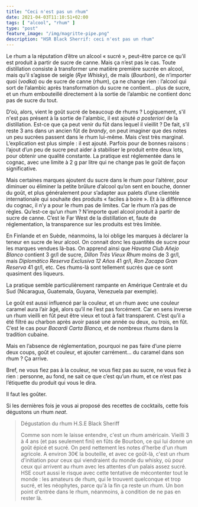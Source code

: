 ```yaml
---
title: "Ceci n'est pas un rhum"
date: 2021-04-03T11:10:51+02:00
tags: [ "alcool", "rhum" ]
type: "post"
feature_image: "/img/magritte-pipe.png"
description: "HSR Black Sherrif: ceci n'est pas un rhum"
---
```


Le rhum a la réputation d’être un alcool « sucré », peut-être parce ce qu’il est produit à partir de sucre de canne. Mais ça n’est pas le cas.<!--more--> Toute distillation consiste à transformer une matière première sucrée en alcool, mais qu’il s’agisse de seigle (_Rye Whisky_), de maïs (_Bourbon_), de n’importer quoi (_vodka_) ou de sucre de canne (_rhum_), ça ne change rien : l’alcool qui sort de l’alambic après transformation du sucre ne contient… plus de sucre, et un rhum embouteillé directement à la sortie de l’alambic ne contient donc pas de sucre du tout.

D’où, alors, vient le goût sucré de beaucoup de rhums ? Logiquement, s'il n'est pas présent à la sortie de l'alambic, il est ajouté _a posteriori_ de la distillation. Est-ce que ça peut venir du fût dans lequel il vieillit ? De fait, s’il reste 3 ans dans un ancien fût de _brandy_, on peut imaginer que des notes un peu sucrées passent dans le rhum lui-même. Mais c’est très marginal. L’explication est plus simple : il est ajouté. Parfois pour de bonnes raisons : l’ajout d’un peu de sucre peut aider à stabiliser le produit entre deux lots, pour obtenir une qualité constante. La pratique est réglementée dans le cognac, avec une limite à 2 g par litre qui ne change pas le goût de façon significative.

Mais certaines marques ajoutent du sucre dans le rhum pour l’altérer, pour diminuer ou éliminer la petite brûlure d’alcool qu’on sent en bouche, donner du goût, et plus généralement pour s’adapter aux palets d’une clientèle internationale qui souhaite des produits « faciles à boire ». Et à la différence du cognac, il n’y a pour le rhum pas de limites. Car le rhum n’a pas de règles. Qu’est-ce qu’un rhum ? N’importe quel alcool produit à partir de sucre de canne. C’est le Far West de la distillation et, faute de réglementation, la transparence sur les produits est très limitée.

En Finlande et en Suède, néanmoins, la loi oblige les marques à déclarer la teneur en sucre de leur alcool. On connait donc les quantités de sucre pour les marques vendues là-bas. On apprend ainsi que _Havana Club Añejo Blanco_ contient 3 gr/l de sucre, _Dillon Très Vieux Rhum_ moins de 3 gr/l, mais _Diplomático Reserva Exclusiva 12 Años_ 41 gr/l, _Ron Zacapa Gran Reserva_ 41 gr/l, etc. Ces rhums-là sont tellement sucrés que ce sont quasiment des liqueurs.

La pratique semble particulièrement rampante en Amérique Centrale et du Sud (Nicaragua, Guatemala, Guyana, Venezuela par exemple).

Le goût est aussi influencé par la couleur, et un rhum avec une couleur caramel aura l’air âgé, alors qu’il ne l’est pas forcément. Car en sens inverse un rhum vieilli en fût peut être vieux et tout à fait transparent. C’est qu’il a été filtré au charbon après avoir passé une année ou deux, ou trois, en fût. C’est le cas pour _Bacardi Carta Blanca_, et de nombreux rhums dans la tradition cubaine.

Mais en l’absence de réglementation, pourquoi ne pas faire d’une pierre deux coups, goût et couleur, et ajouter carrément… du caramel dans son rhum ? Ça arrive.

Bref, ne vous fiez pas à la couleur, ne vous fiez pas au sucre, ne vous fiez à rien : personne, au fond, ne sait ce que c’est qu’un rhum, et ce n’est pas l’étiquette du produit qui vous le dira.

Il faut les goûter.

Si les dernières fois je vous ai proposé des recettes de cocktails, cette fois dégustons un rhum _neat_.

> Dégustation du rhum H.S.E Black Sheriff
>
> Comme son nom le laisse entendre, c'est un rhum américain. Vieilli 3 à 4 ans (et pas seulement fini) en fûts de Bourbon, ce qui lui donne un goût épicé et sucré. On perd nettement les notes d'herbe d'un rhum agricole. A environ 30€ la bouteille, et avec ce goût-là, c'est un rhum d'initiation pour ceux qui viendraient du monde du whisky, où pour ceux qui arrivent au rhum avec les attentes d'un palais assez sucré. HSE court aussi le risque avec cette tentative de mécontenter tout le monde : les amateurs de rhum, qui le trouvent quelconque et trop sucré, et les néophytes, parce qu'à la fin ça reste un rhum. Un bon point d'entrée dans le rhum, néanmoins, à condition de ne pas en rester là.
